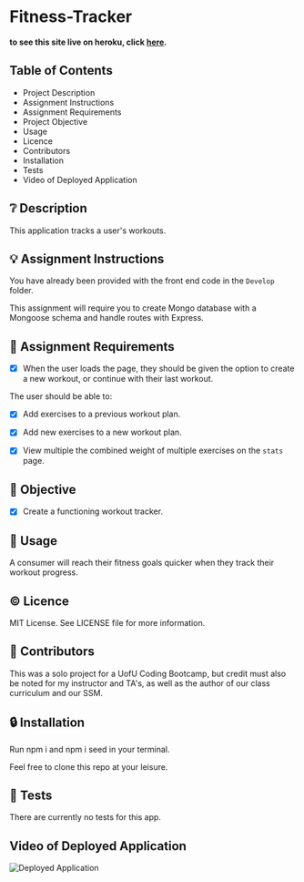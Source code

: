# Fitness-Tracker

**to see this site live on heroku, click [here](https://natalie-fitness.herokuapp.com/).**

## **Table of Contents**

* Project Description
* Assignment Instructions
* Assignment Requirements
* Project Objective
* Usage
* Licence
* Contributors
* Installation
* Tests
* Video of Deployed Application

## ❔ **Description**

This application tracks a user's workouts.

## 💡 **Assignment Instructions**

You have already been provided with the front end code in the `Develop` folder. 

This assignment will require you to create Mongo database with a Mongoose schema and handle routes with Express.

## 📌 **Assignment Requirements**

- [x] When the user loads the page, they should be given the option to create a new workout, or continue with their last workout.

The user should be able to:

  - [x] Add exercises to a previous workout plan.

  - [x] Add new exercises to a new workout plan.

  - [x] View multiple the combined weight of multiple exercises on the `stats` page.

## 🔲 **Objective**

- [x] Create a functioning workout tracker.

## 🔑 **Usage**

A consumer will reach their fitness goals quicker when they track their workout progress.

## © **Licence**

MIT License. See LICENSE file for more information.

## 💬 **Contributors**

This was a solo project for a UofU Coding Bootcamp, but credit must also be noted for my instructor and TA's, as well as the author of our class curriculum and our SSM. 

## 🔒 **Installation**

Run npm i and npm i seed in your terminal. 

Feel free to clone this repo at your leisure. 

## 📂 **Tests**

There are currently no tests for this app. 

## **Video of Deployed Application**

![Deployed Application]()
